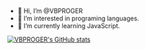 - 👋 Hi, I’m @VBPROGER
- 👀 I’m interested in programing languages.
- 🌱 I’m currently learning JavaScript.

[![VBPROGER's GitHub stats](https://github-readme-stats.vercel.app/api?username=vbproger)](https://github.com/anuraghazra/github-readme-stats)

<!---
VBPROGER/VBPROGER is a ✨ special ✨ repository because its `README.md` (this file) appears on your GitHub profile.
You can click the Preview link to take a look at your changes.
--->
